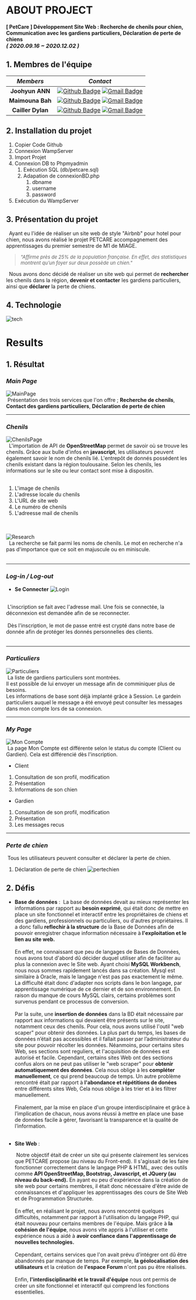 
# ABOUT PROJECT
#### [ PetCare ] Développement Site Web : Recherche de chenils pour chien, Communication avec les gardiens particuliers, Déclaration de perte de chiens <br><span style="font-size:15px">*( 2020.09.16 ~ 2020.12.02 )*</span>

## 1. Membres de l'équipe

|*Members*|*Contact*|
|:---:|---|
|**Joohyun ANN**|[![Github Badge](https://img.shields.io/badge/-Github-000?style=flat-square&logo=Github&logoColor=white)](http://github.com/catwithhumanface) [![Gmail Badge](https://img.shields.io/badge/-annjh11@gmail.com-c14438?style=flat-square&logo=Gmail&logoColor=white&link=mailto:annjh11@gmail.com)](mailto:annjh11@gmail.com)|
|**Maimouna Bah**|[![Github Badge](https://img.shields.io/badge/-Github-000?style=flat-square&logo=Github&logoColor=white)](https://github.com/MaimounaBah) [![Gmail Badge](https://img.shields.io/badge/-maimounab537@gmail.com-c14438?style=flat-square&logo=Gmail&logoColor=white&link=mailto:maimounab537@gmail.com)](mailto:maimounab537@gmail.com)|
|**Cailler Dylan**|[![Github Badge](https://img.shields.io/badge/-Github-000?style=flat-square&logo=Github&logoColor=white)](https://github.com/) [![Gmail Badge](https://img.shields.io/badge/-cailler.dylan@gmail.com-c14438?style=flat-square&logo=Gmail&logoColor=white&link=mailto:cailler.dylan@gmail.com)](mailto:cailler.dylan@gmail.com)|

## 2. Installation du projet
1. Copier Code Github 
2. Connexion WampServer 
3. Import Projet
4. Connexion DB to Phpmyadmin
   1. Exécution SQL (db/petcare.sql)
   2. Adapation de connexionBD.php
      1. dbname
      2. username
      3. password
6. Exécution du WampServer
   
## 3. Présentation du projet
&nbsp; Ayant eu l'idée de réaliser un site web de style "Airbnb" pour hotel pour chien, nous avons réalisé le projet PETCARE accompagnement des apprentissages du premier semestre de M1 de MIAGE.<br>

> <span style="font-size:13px">*"Affirme près de 25% de la population française. En effet, des statistiques montrent qu’un foyer sur deux possède un chien."*<br></span>

&nbsp; Nous avons donc décidé de réaliser un site web qui permet de **rechercher** les chenils dans la région, **devenir et contacter** les gardiens particuliers, ainsi que **déclarer** la perte de chiens.

## 4. Technologie 
![tech](md_imgs/tech.png)
# Results
## 1. Résultat
### *Main Page*
  
![MainPage](md_imgs/main.gif)
<br>
&nbsp;Présentation des trois services que l'on offre ; **Recherche de chenils**, **Contact des gardiens particuliers**, **Déclaration de perte de chien**

---

### *Chenils*
![ChenilsPage](md_imgs/chenils.gif)
<br>
&nbsp; L'importation de API de **OpenStreetMap** permet de savoir où se trouve les chenils. Grâce aux bulle d'infos en **javascript**, les utilisateurs peuvent également savoir le nom de chenils lié. L'entrepôt de donnés possédent les chenils existant dans la région toulousaine. Selon les chenils, les informations sur le site ou leur contact sont mise à dispositin.<br><br>

1. L'image de chenils<br>
2. L'adresse locale du chenils<br>
3. L'URL de site web<br>
4. Le numéro de chenils <br>
5. L'adreesse mail de chenils <br>
<br><br>

![Research](md_imgs/research.gif)
<br>
&nbsp; La recherche se fait parmi les noms de chenils. Le mot en recherche n'a pas d'importance que ce soit en majuscule ou en miniscule. <br><br>

---

### *Log-in / Log-out*

 - **Se Connecter**
 ![Login](md_imgs/login.png)
 <br>
 &nbsp;L'inscription se fait avec l'adresse mail. Une fois se connectée, la déconnexion est demandée afin de se reconnecter.<br><br>
 &nbsp;Dès l'inscription, le mot de passe entré est crypté dans notre base de donnée afin de protéger les donnés personnelles des clients.<br><br>
 
---


### *Particuliers*
![Particuliers](md_imgs/particuliers.gif)
<br>
&nbsp;La liste de gardiens particuliers sont montrées.<br>Il est possible de lui envoyer un message afin de comminiquer plus de besoins.<br>Les informations de base sont déjà implanté grâce à Session. Le gardein particuliers auquel le message a été envoyé peut consulter les messages dans mon compte lors de sa connexion.<br>

---

### *My Page*
![Mon Compte](md_imgs/moncompte.gif)
<br>
&nbsp;La page Mon Compte est différente selon le status du compte (Client ou Gardien). Cela est différencié dès l'inscription.
  - Client
  1. Consultation de son profil, modification
  2. Présentation
  3. Informations de son chien
  - Gardien
  1. Consultation de son profil, modification
  2. Présentation
  3. Les messages recus

---

### *Perte de chien*
&nbsp;Tous les utilisateurs peuvent consulter et déclarer la perte de chien.
1. Déclaration de perte de chien
![pertechien](md_imgs/perte.gif)

## 2. Défis
 - **Base de données** : 
    &nbsp;La base de données devait au mieux représenter les informations par rapport au **besoin exprimé**, qui était donc de mettre en place un site fonctionnel et interactif entre les propriétaires de chiens et des gardiens, professionnels ou particuliers, ou d'autres propriétaires. Il a donc fallu **reflechir à la structure** de la Base de Données afin de pouvoir enregistrer chaque information nécessaire à **l'exploitation et le lien au site web.**
<br><br>En effet, ne connaissant que peu de langages de Bases de Données, nous avons tout d'abord dû décider duquel utiliser afin de faciliter au plus la connexion avec le Site web. Ayant choisi **MySQL Workbench**, nous nous sommes rapidement lancés dans sa création. Mysql est similaire à Oracle, mais le langage n'est pas pas exactement le même. La difficulté était donc d'adapter nos scripts dans le bon langage, par apprentissage numérique de ce dernier et de son environnement. En raison du manque de cours MySQL clairs, certains problèmes sont survenus pendant ce processus de conversion.<br><br>Par la suite, une **insertion de données** dans la BD était nécessaire par rapport aux informations qui devaient être présents sur le site, notamment ceux des chenils. Pour cela, nous avons utilisé l'outil "web scaper" pour obtenir des données. La plus part du temps, les bases de données n’était pas accessibles et il fallait passer par l’administrateur du site pour pouvoir récolter les données. Néanmoins, pour certains sites Web, ses sections sont reguliers, et l'acquisition de données est autorisé et facile. Cependant, certains sites Web ont des sections confus alors on ne peut pas utiliser le "web scraper" pour **obtenir automatiquement des données**. Cela nous oblige à les **compléter manuellement**, ce qui prend beaucoup de temps. Un autre problème rencontré était par rapport à **l'abondance et répétitions de donées** entre différents sites Web, Cela nous oblige à les trier et à les filtrer manuellement.<br><br>Finalement, par la mise en place d'un groupe interdisciplinaire et grâce à l’implication de chacun, nous avons réussi à mettre en place une base de données facile à gérer, favorisant la transparence et la qualité de l’information.<br><br>

    
- **Site Web** : 
    
    &nbsp;Notre objectif était de créer un site qui présente clairement les services que PETCARE propose (au niveau du Front-end). Il s'agissait de les faire fonctionner correctement dans le langage PHP & HTML, avec des outils comme **API OpenStreetMap, Bootstrap, Javascript, et JQuery (au niveau du back-end).** En ayant eu peu d'expérience dans la création de site web pour certains membres, il était donc nécessaire d'être avide de connaissances et d'appliquer les apprentissages des cours de Site Web et de Programmation Structurée.<br><br>En effet, en réalisant le projet, nous avons rencontré quelques difficultés, notamment par rapport à l'utilisation du langage PHP, qui était nouveau pour certains membres de l'équipe. Mais grâce à **la cohésion de l'équipe**, nous avons vite appris à l'utiliser et cette expérience nous a aidé à **avoir confiance dans l'apprentissage de nouvelles technologies.**<br><br>Cependant, certains services que l'on avait prévu d'intégrer ont dû être abandonnés par manque de temps. Par exemple, **la géolocalisation des utilisateurs** et la création de **l'espace Forum** n'ont pas pu être réalisés.<br><br>Enfin, **l'interdisciplinarité et le travail d'équipe** nous ont permis de créer un site fonctionnel et interactif qui comprend les fonctions essentielles.<br><br>
